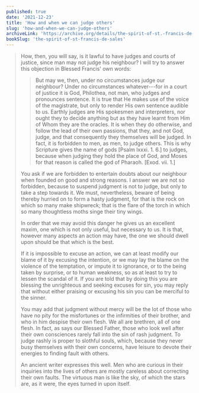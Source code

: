 ```yaml
---
published: true
date: '2021-12-23'
title: 'How and when we can judge others'
slug: 'how-and-when-we-can-judge-others'
archiveLink: 'https://archive.org/details/the-spirit-of-st.-francis-de-sales/page/88?view=theater'
bookSlug: 'the-spirit-of-st-francis-de-sales'
---
```


> How, then, you will say, is it lawful to have judges and courts of justice, since man may not judge his neighbour? I will try to answer this objection in Blessed Francis' own words:
>
>> But may we, then, under no circumstances judge our neighbour? Under no circumstances whatever---for in a court of justice it is God, Philothea, not man, who judges and pronounces sentence. It is true that He makes use of the voice of the magistrate, but only to render His own sentence audible to us. Earthly judges are His spokesmen and interpreters, nor ought they to decide anything but as they have learnt from Him of Whom they are the oracles. It is when they do otherwise, and follow the lead of their own passions, that they, and not God, judge, and that consequently they themselves will be judged. In fact, it is forbidden to men, as men, to judge others. This is why Scripture gives the name of gods [Psalm lxxxi. 1. 6.] to judges, because when judging they hold the place of God, and Moses for that reason is called the god of Pharaoh. [Exod. vii. 1.]
>
> You ask if we are forbidden to entertain doubts about our neighbour when founded on good and strong reasons. I answer we are not so forbidden, because to suspend judgment is not to judge, but only to take a step towards it. We must, nevertheless, beware of being thereby hurried on to form a hasty judgment, for that is the rock on which so many make shipwreck; that is the flare of the torch in which so many thoughtless moths singe their tiny wings.
>
> In order that we may avoid this danger he gives us an excellent maxim, one which is not only useful, but necessary to us. It is that, however many aspects an action may have, the one we should dwell upon should be that which is the best.
>
> If it is impossible to excuse an action, we can at least modify our blame of it by excusing the intention, or we may lay the blame on the violence of the temptation, or impute it to ignorance, or to the being taken by surprise, or to human weakness, so as at least to try to lessen the scandal of it. If you are told that by doing this you are blessing the unrighteous and seeking excuses for sin, you may reply that without either praising or excusing his sin you can be merciful to the sinner.
>
> You may add that judgment without mercy will be the lot of those who have no pity for the misfortunes or the infirmities of their brother, and who in him despise their own flesh. We all are brethren, all of one flesh. In fact, as says our Blessed Father, those who look well after their own consciences rarely fall into the sin of rash judgment. To judge rashly is proper to slothful souls, which, because they never busy themselves with their own concerns, have leisure to devote their energies to finding fault with others.
>
> An ancient writer expresses this well. Men who are curious in their inquiries into the lives of others are mostly careless about correcting their own faults. The virtuous man is like the sky, of which the stars are, as it were, the eyes turned in upon itself.